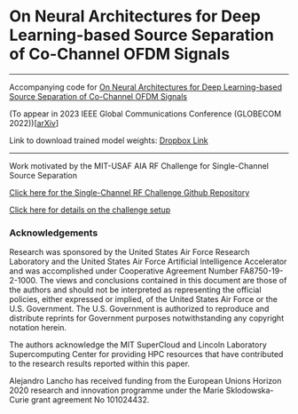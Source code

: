 # On Neural Architectures for Deep Learning-based Source Separation of Co-Channel OFDM Signals

---
Accompanying code for [On Neural Architectures for Deep Learning-based Source Separation of Co-Channel OFDM Signals]()

(To appear in 2023 IEEE Global Communications Conference (GLOBECOM 2022))[[arXiv](https://arxiv.org/abs/2303.06438)]

Link to download trained model weights: [Dropbox Link]()

----
Work motivated by the MIT-USAF AIA RF Challenge for Single-Channel Source Separation

[Click here for the Single-Channel RF Challenge Github Repository](https://github.com/RFChallenge/rfchallenge_singlechannel_starter)

[Click here for details on the challenge setup](https://rfchallenge.mit.edu/wp-content/uploads/2021/08/Challenge1_pdf_detailed_description.pdf)


### Acknowledgements
Research was sponsored by the United States Air Force Research Laboratory and the United States Air Force Artificial Intelligence Accelerator and was accomplished under Cooperative Agreement Number FA8750-19-2-1000. The views and conclusions contained in this document are those of the authors and should not be interpreted as representing the official policies, either expressed or implied, of the United States Air Force or the U.S. Government. The U.S. Government is authorized to reproduce and distribute reprints for Government purposes notwithstanding any copyright notation herein.

The authors acknowledge the MIT SuperCloud and Lincoln Laboratory Supercomputing Center for providing HPC resources that have contributed to the research results reported within this paper.

Alejandro Lancho has received funding from the European Unions Horizon 2020 research and innovation programme under the Marie Sklodowska-Curie grant agreement No 101024432.
